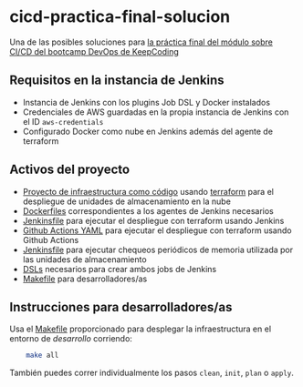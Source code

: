 # cicd-practica-final-solucion

Una de las posibles soluciones para [la práctica final del módulo sobre CI/CD del bootcamp DevOps de KeepCoding](https://github.com/KeepCodingCloudDevops5/keepcoding-devops-cicd-practica-final.git)

## Requisitos en la instancia de Jenkins
 * Instancia de Jenkins con los plugins Job DSL y Docker instalados
 * Credenciales de AWS guardadas en la propia instancia de Jenkins con el ID `aws-credentials`
 * Configurado Docker como nube en Jenkins además del agente de terraform

## Activos del proyecto

 * [Proyecto de infraestructura como código](./infra) usando [terraform](https://www.terraform.io/) para el despliegue de unidades de almacenamiento en la nube
 * [Dockerfiles](./agents) correspondientes a los agentes de Jenkins necesarios
 * [Jenkinsfile](./Jenkinsfile.deploy) para ejecutar el despliegue con terraform usando Jenkins
 * [Github Actions YAML](./ghactions.yml) para ejecutar el despliegue con terraform usando Github Actions
 * [Jenkinsfile](./Jenkinsfile.check) para ejecutar chequeos periódicos de memoria utilizada por las unidades de almacenamiento
 * [DSLs](./DSLs) necesarios para crear ambos jobs de Jenkins
 * [Makefile](./Makefile) para desarrolladores/as

## Instrucciones para desarrolladores/as

Usa el [Makefile](./Makefile) proporcionado para desplegar la infraestructura en el entorno de *desarrollo* corriendo:

```bash
    make all
```

También puedes correr individualmente los pasos `clean`, `init`, `plan` o `apply`.